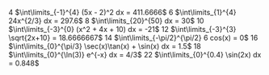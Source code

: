 4 $\int\limits_{-1}^{4} (5x - 2)^2 dx = 411.6666$
6 $\int\limits_{1}^{4} 24x^{2/3} dx = 297.6$
8 $\int\limits_{20}^{50} dx = 30$
10 $\int\limits_{-3}^{0} (x^2 + 4x + 10) dx = -21$
12 $\int\limits_{-3}^{3} \sqrt{2x+10} = 18.6666667$
14 $\int\limits_{-\pi/2}^{\pi/2} 6 cos(x) = 0$
 16 $\int\limits_{0}^{\pi/3} \sec(x)\tan(x) + \sin(x) dx = 1.5$
 18 $\int\limits_{0}^{\ln(3)} e^{-x} dx = 4/3$
 22 $\int\limits_{0}^{0.4} \sin(2x) dx = 0.848$